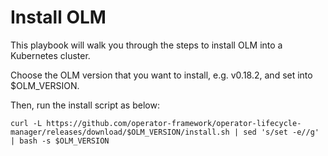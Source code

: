 # Install OLM

This playbook will walk you through the steps to install OLM into a Kubernetes cluster.

Choose the OLM version that you want to install, e.g. v0.18.2, and set into $OLM_VERSION.
<!--shell
var::input-required "Please input the OLM version that you want to install" OLM_VERSION
var::store OLM_VERSION
-->
Then, run the install script as below:
```shell
curl -L https://github.com/operator-framework/operator-lifecycle-manager/releases/download/$OLM_VERSION/install.sh | sed 's/set -e//g' | bash -s $OLM_VERSION
```